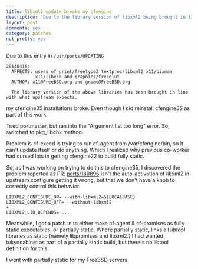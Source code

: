 ```yaml
---
title: libxml2 update breaks my cfengine
description: "Due to the library version of libxml2 being brought in line with what upstream expects, my cfengine installations broke.  Even though I did reinstall systuils/cfengine35 as part of this work.  Problem is cf-execd is trying to run cf-agent from /var/cfengine/bin, so it can't update itself or do anything."
layout: post
comments: yes
category: patches
not_pretty: yes
---
```


Due to this entry in `/usr/ports/UPDATING`

```
20140416:
  AFFECTS: users of print/freetype2 textproc/libxml2 x11/pixman
           x11/libxcb and graphics/freeglut
  AUTHOR: x11@FreeBSD.org and gnome@FreeBSD.org
                 
  The library version of the above libraries has been brought in line with what upstream expects.
```

my cfengine35 installations broke.  Even though I did reinstall cfengine35 as
part of this work.

Tried portmaster, but ran into the "Argument list too long" error. So, switched
to pkg_libchk method.

Problem is cf-execd is trying to run cf-agent from /var/cfengine/bin, so it
can't update ifself or do anything.  Which I realized why previous co-worker
had cursed lots in getting cfengine22 to build fully static.

So, as I was working on trying to do this to cfengine35, I discovered the
problem reported as PR: [ports/180896][1] isn't the auto-activation of libxml2
in upstream configure getting it wrong, but that we don't have a knob to
correctly control this behavior.

```
LIBXML2_CONFIGURE_ON= --with-libxml2=${LOCALBASE}
LIBXML2_CONFIGURE_OFF= --without-libxml2
+
LIBXML2_LIB_DEPENDS= ...
```

Meanwhile, I got a patch in to either make cf-agent & cf-promises as fully
static executables, or partially static.  Where partially static, links all
*libtool* libraries as static (namely libpromises and libxml2.)  I had wanted
tokyocabinet as part of a partially static build, but there's no libtool
definition for this.

I went with partially static for my FreeBSD servers.

[1]: http://www.freebsd.org/cgi/query-pr.cgi?pr=ports/180896 "sysutils/cfengine35: can't use edit_xml because libxml2 not found"
